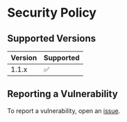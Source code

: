 # Security Policy

## Supported Versions
| Version | Supported          |
| ------- | ------------------ |
| 1.1.x   | :white_check_mark: |

## Reporting a Vulnerability
To report a vulnerability, open an [issue](https://github.com/Airscripts/awesome-steam-deck/issues/new/choose).
